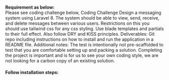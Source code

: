 <b>Requirement as below:</b><br>
Please see coding challenge below, Coding Challenge Design a messaging system using Laravel 8. The system should be able to view, send, receive, and delete messages between various users. Restrictions on this you should use tailwind css for any css styling. Use blade templates and partials to their full effect. Also follow DRY and KISS principles. Deliverables: Git repo including instructions on how to install and run the application in a README file. Additional notes: The test is intentionally not pre-scaffolded to test that you are comfortable setting up and packing a solution. Completing the project is important and is for us to see your own coding style, we are not looking for a carbon copy of an existing solution.

<h4><b>Follow installation steps:</b></h4>
